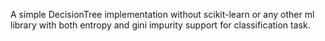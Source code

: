 A simple DecisionTree implementation without scikit-learn or any other ml library with both entropy and gini impurity support for classification task.
